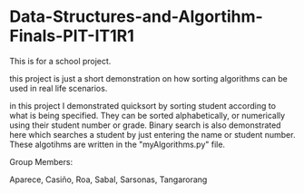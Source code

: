 # Data-Structures-and-Algortihm-Finals-PIT-IT1R1

This is for a school project.

this project is just a short demonstration on how
sorting algorithms can be used in real life scenarios.

in this project I demonstrated quicksort by sorting student
according to what is being specified. They can be sorted
alphabetically, or numerically using their student number or
grade. Binary search is also demonstrated here which searches a
student by just entering the name or student number. These
algotihms are written in the "myAlgorithms.py" file.

Group Members:

Aparece,
Casiño,
Roa,
Sabal,
Sarsonas,
Tangarorang

